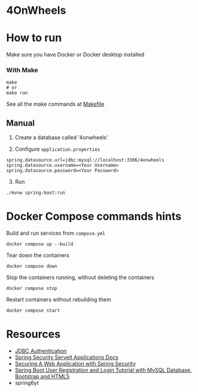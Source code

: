 # 4OnWheels

# How to run

Make sure you have Docker or Docker desktop installed

<!-- ```
4onWheels/4onWheels/4onWheels
cp env-example .env
``` -->

### With Make

```
make
# or
make run
```

See all the make commands at [Makefile](Makefile)

## Manual

1. Create a database called '4onwheels'

2. Configure `application.properties`

```
spring.datasource.url=jdbc:mysql://localhost:3306/4onwheels
spring.datasource.username=<Your Username>
spring.datasource.password=<Your Password>
```

3. Run

```
./mvnw spring-boot:run
```

# Docker Compose commands hints

Build and run services from `compose.yml`

```
docker compose up --build
```

Tear down the containers

```
docker compose down
```

Stop the containers running, without deleting the containers

```
docker compose stop
```

Restart containers without rebuilding them

```
docker compose start
```

# Resources

- [JDBC Authentication](https://docs.spring.io/spring-security/reference/servlet/authentication/passwords/jdbc.html)
- [Spring Security Servelt Applications Docs](https://docs.spring.io/spring-security/reference/servlet/index.html)
- [Securing A Web Application with Spring Security](https://spring.io/guides/gs/securing-web#initial)
- [Spring Boot User Registration and Login Tutorial with MySQL Database, Bootstrap and HTML5](https://youtu.be/b8KY3BlvaFE?si=tU6V8cSe1Id2YkHk)
- spring6yt[](https://github.com/navinreddy20/spring6yt)
